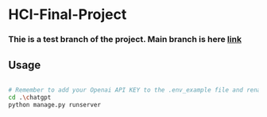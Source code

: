 # HCI-Final-Project

### Thie is a test branch of the project. Main branch is here [link](https://github.com/Mike1ife/HCI-Final-Project)

## Usage

~~~bash

# Remember to add your Openai API KEY to the .env_example file and rename it to .env
cd .\chatgpt
python manage.py runserver

~~~
